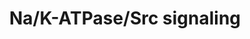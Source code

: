 ---
annotations:
- type: Pathway Ontology
  value: cell adhesion signaling pathway
authors:
- Tianjiang
- Eweitz
description: Na/K-ATPase/Src Signaling
last-edited: 2021-05-11
organisms:
- Mus musculus
redirect_from:
- /index.php/Pathway:WP5051
- /instance/WP5051
schema-jsonld:
- '@context': https://schema.org/
  '@id': https://wikipathways.github.io/pathways/WP5051.html
  '@type': Dataset
  creator:
    '@type': Organization
    name: WikiPathways
  description: Na/K-ATPase/Src Signaling
  keywords:
  - Ilk
  - Akt3
  - Ccnd1
  - Cav2
  - Ccnd2
  - Pak7
  - Pik3cb
  - Pten
  - Dock1
  - Sepp1
  - Pak3
  - Akt1
  - Rap1a
  - Ptk2
  - Tnk2
  - Vav1
  - Blk
  - Akt2
  - Map2k2
  - Pak1
  - Catnb
  - Mapk4
  - Rapgef1
  - Pak6
  - Atp1b1
  - Pik3ca
  - Map2k5
  - Src
  - Pik3r1
  - Erbb2
  - Birc4
  - Raf1
  - Birc2
  - Bad
  - Pdgfra
  - Mapk1
  - Map2k6
  - Bcar1
  - Crk
  - Kdr
  - Met
  - Egfr
  - Mapk12
  - Ha-Ras
  - Bcl2
  - Pak2
  - Araf
  - Rac2
  - Rac3
  - Shc3
  - Hck
  - Map2k3
  - Tnk1
  - Styk1
  - Sos1
  - Pik3r2
  - Pik3r5
  - Mapk7
  - Mtor
  - Crk1
  - Flt1
  - Mapk9
  - Pak4
  - Casp9
  - Casp3
  - Jun
  - Ccnd3
  - Braf
  - Pik3cd
  - Grb2
  - Mapk8
  - Tesk2
  - Birc3
  - Elk1
  - Shc1
  - Atp1a1
  - Srms
  - Gsk3b
  - Fyn
  - Pik3cg
  - Ptk6
  - Pdgfrb
  - Apaf1
  - cycs
  - Cav
  - Txk
  - Cav3
  - Rac1
  - Rap1b
  - Map2k1
  - Pik3r4
  - Fgr
  - Mapk6
  - Igf1r
  - cyct
  license: CC0
  name: Na/K-ATPase/Src signaling
seo: CreativeWork
title: Na/K-ATPase/Src signaling
wpid: WP5051
---